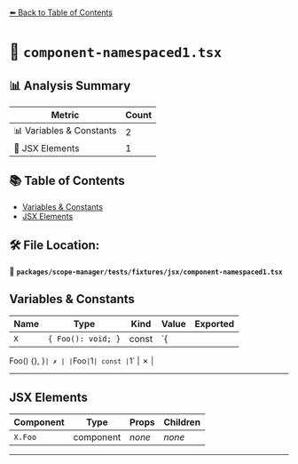 [⬅️ Back to Table of Contents](../../../../../index.md)

# 📄 `component-namespaced1.tsx`

## 📊 Analysis Summary

| Metric | Count |
|--------|-------|
| 📊 Variables & Constants | 2 |
| 💠 JSX Elements | 1 |

## 📚 Table of Contents

- [Variables & Constants](#variables-constants)
- [JSX Elements](#jsx-elements)

## 🛠️ File Location:
📂 **`packages/scope-manager/tests/fixtures/jsx/component-namespaced1.tsx`**

## Variables & Constants

| Name | Type | Kind | Value | Exported |
|------|------|------|-------|----------|
| `X` | `{ Foo(): void; }` | const | `{
  Foo() {},
}` | ✗ |
| `Foo` | `1` | const | `1` | ✗ |


---

## JSX Elements

| Component | Type | Props | Children |
|-----------|------|-------|----------|
| `X.Foo` | component | *none* | *none* |


---